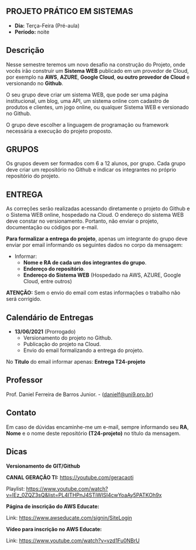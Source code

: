 ## PROJETO PRÁTICO EM SISTEMAS
* **Dia:** Terça-Feira (Pré-aula)
* **Período:** noite

## Descrição

Nesse semestre teremos um novo desafio na construção do Projeto, onde vocês irão construir um **Sistema WEB** publicado em um provedor de Cloud, por exemplo na **AWS**, **AZURE**, **Google Cloud**, **ou outro provedor de Cloud** e versionando no **Github**.

O seu grupo deve criar um sistema WEB, que pode ser uma página institucional, um blog, uma API, um sistema online com cadastro de produtos e clientes, um jogo online, ou qualquer Sistema WEB e versionado no Github.

O grupo deve escolher a linguagem de programação ou framework necessária a execução do projeto proposto.  


## GRUPOS 

Os grupos devem ser formados com 6 a 12 alunos, por grupo. Cada grupo deve criar um repositório no Github e indicar os integrantes no próprio repositório do projeto. 


## ENTREGA 

As correções serão realizadas acessando diretamente o projeto do Github e o Sistema WEB online, hospedado na Cloud. O endereço do sistema WEB deve constar no versionamento.
Portanto, não enviar o projeto, documentação ou códigos por e-mail.

**Para formalizar a entrega do projeto**, apenas um integrante do grupo deve enviar por email informando os seguintes dados no corpo da mensagem:
* Informar:
	+ **Nome e RA de cada um dos integrantes do grupo**. 
	+ **Endereço do repositório**.
	+ **Endereço do Sistema WEB** (Hospedado na AWS, AZURE, Google Cloud, entre outros)
	
**ATENÇÃO:**
Sem o envio do email com estas informações o trabalho não será corrigido. 


## Calendário de Entregas
* **13/06/2021** (Prorrogado)
 	+ Versionamento do projeto no Github. 
	+ Publicação do projeto na Cloud.
	+ Envio do email formalizando a entrega do projeto.

No **Titulo** do email informar apenas: **Entrega T24-projeto**


## Professor
Prof. Daniel Ferreira de Barros Junior. - ([danielf@uni9.pro.br](mailto:danielf@uni9.pro.br))

## Contato
Em caso de dúvidas encaminhe-me um e-mail, sempre informando seu **RA**, **Nome** e o nome deste repositório **(T24-projeto)** no título da mensagem.


## Dicas
**Versionamento de GIT/Github**

**CANAL GERAÇÃO TI:** https://youtube.com/geracaoti

Playlist: 
https://www.youtube.com/watch?v=IEz_0ZQZ3sQ&list=PL4ITHPnJ4STiWISI4cwYoaAy5PATKOh9x


**Página de inscrição do AWS Educate:**

Link: https://www.awseducate.com/signin/SiteLogin


**Vídeo para inscrição no AWS Educate:**

Link: https://www.youtube.com/watch?v=vzd1Fu0NBrU





